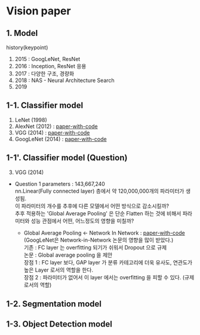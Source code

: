 # Vision paper

## 1. Model
history(keypoint)
1. 2015 : GoogLeNet, ResNet
2. 2016 : Inception, ResNet 응용
3. 2017 : 다양한 구조, 경량화
4. 2018 : NAS - Neural Architecture Search
5. 2019

## 1-1. Classifier model

1. LeNet (1998)
2. AlexNet (2012) : [paper-with-code](https://paperswithcode.com/method/alexnet)
3. VGG (2014) : [paper-with-code](https://paperswithcode.com/method/vgg)
4. GoogLeNet (2014) : [paper-with-code](https://paperswithcode.com/method/googlenet)

## 1-1'. Classifier model (Question)
3. VGG (2014)  
  * Question 1
    parameters : 143,667,240  
    nn.Linear(Fully connected layer) 층에서 약 120,000,000개의 파라미터가 생성됨.  
    이 파라미터의 개수를 추후에 다른 모델에서 어떤 방식으로 감소시킬까?   
    추후 적용하는 'Global Average Pooling' 은 단순 Flatten 하는 것에 비해서 파라미터와 성능 관점에서 어떤, 어느정도의 영향을 미칠까?  
    
    * Global Average Pooling <- Network In Network : [paper-with-code](https://paperswithcode.com/paper/network-in-network#code)  
      (GoogLeNet은 Network-in-Network 논문의 영향을 많이 받았다.)  
      기존 : FC layer 는 overfitting 되기가 쉬워서 Dropout 으로 규제  
      논문 : Global average pooling 을 제안  
           장점 1 : FC layer 보다, GAP layer 가 분류 카테고리에 더욱 유사도, 연관도가 높은 Layer 로서의 역할을 한다.  
           장점 2 : 파라미터가 없어서 이 layer 에서는 overfitting 을 피할 수 있다. (규제로서의 역할) 
      
      


## 1-2. Segmentation model

## 1-3. Object Detection model

